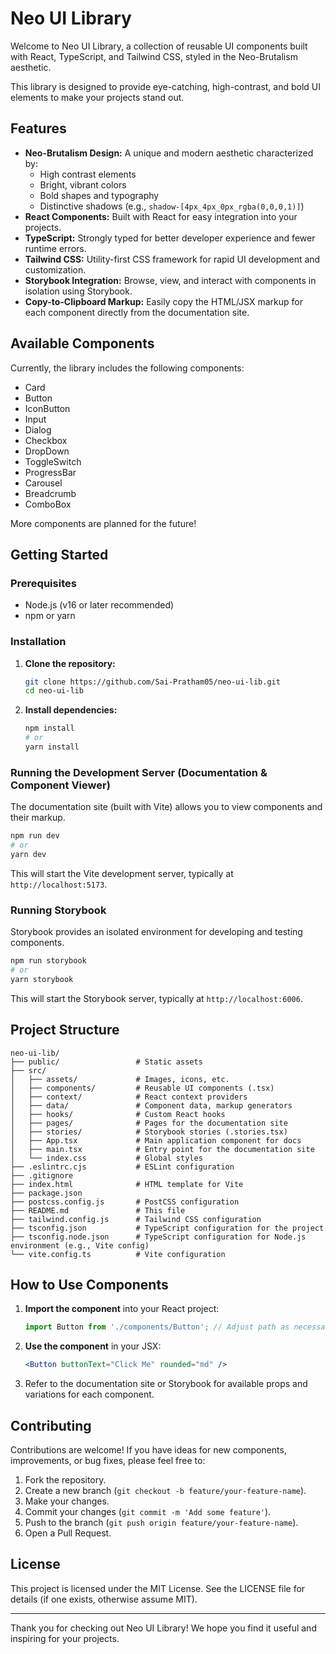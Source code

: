 # Neo UI Library

Welcome to Neo UI Library, a collection of reusable UI components built with React, TypeScript, and Tailwind CSS, styled in the Neo-Brutalism aesthetic.

This library is designed to provide eye-catching, high-contrast, and bold UI elements to make your projects stand out.

## Features

*   **Neo-Brutalism Design:** A unique and modern aesthetic characterized by:
    *   High contrast elements
    *   Bright, vibrant colors
    *   Bold shapes and typography
    *   Distinctive shadows (e.g., `shadow-[4px_4px_0px_rgba(0,0,0,1)]`)
*   **React Components:** Built with React for easy integration into your projects.
*   **TypeScript:** Strongly typed for better developer experience and fewer runtime errors.
*   **Tailwind CSS:** Utility-first CSS framework for rapid UI development and customization.
*   **Storybook Integration:** Browse, view, and interact with components in isolation using Storybook.
*   **Copy-to-Clipboard Markup:** Easily copy the HTML/JSX markup for each component directly from the documentation site.

## Available Components

Currently, the library includes the following components:

*   Card
*   Button
*   IconButton
*   Input
*   Dialog
*   Checkbox
*   DropDown
*   ToggleSwitch
*   ProgressBar
*   Carousel
*   Breadcrumb
*   ComboBox

More components are planned for the future!

## Getting Started

### Prerequisites

*   Node.js (v16 or later recommended)
*   npm or yarn

### Installation

1.  **Clone the repository:**
    ```bash
    git clone https://github.com/Sai-Pratham05/neo-ui-lib.git
    cd neo-ui-lib
    ```

2.  **Install dependencies:**
    ```bash
    npm install
    # or
    yarn install
    ```

### Running the Development Server (Documentation & Component Viewer)

The documentation site (built with Vite) allows you to view components and their markup.

```bash
npm run dev
# or
yarn dev
```

This will start the Vite development server, typically at `http://localhost:5173`.

### Running Storybook

Storybook provides an isolated environment for developing and testing components.

```bash
npm run storybook
# or
yarn storybook
```

This will start the Storybook server, typically at `http://localhost:6006`.

## Project Structure

```
neo-ui-lib/
├── public/                 # Static assets
├── src/
│   ├── assets/             # Images, icons, etc.
│   ├── components/         # Reusable UI components (.tsx)
│   ├── context/            # React context providers
│   ├── data/               # Component data, markup generators
│   ├── hooks/              # Custom React hooks
│   ├── pages/              # Pages for the documentation site
│   ├── stories/            # Storybook stories (.stories.tsx)
│   ├── App.tsx             # Main application component for docs
│   ├── main.tsx            # Entry point for the documentation site
│   └── index.css           # Global styles
├── .eslintrc.cjs           # ESLint configuration
├── .gitignore
├── index.html              # HTML template for Vite
├── package.json
├── postcss.config.js       # PostCSS configuration
├── README.md               # This file
├── tailwind.config.js      # Tailwind CSS configuration
├── tsconfig.json           # TypeScript configuration for the project
├── tsconfig.node.json      # TypeScript configuration for Node.js environment (e.g., Vite config)
└── vite.config.ts          # Vite configuration
```

## How to Use Components

1.  **Import the component** into your React project:
    ```typescript
    import Button from './components/Button'; // Adjust path as necessary
    ```

2.  **Use the component** in your JSX:
    ```jsx
    <Button buttonText="Click Me" rounded="md" />
    ```

3.  Refer to the documentation site or Storybook for available props and variations for each component.

## Contributing

Contributions are welcome! If you have ideas for new components, improvements, or bug fixes, please feel free to:

1.  Fork the repository.
2.  Create a new branch (`git checkout -b feature/your-feature-name`).
3.  Make your changes.
4.  Commit your changes (`git commit -m 'Add some feature'`).
5.  Push to the branch (`git push origin feature/your-feature-name`).
6.  Open a Pull Request.

## License

This project is licensed under the MIT License. See the LICENSE file for details (if one exists, otherwise assume MIT).

---

Thank you for checking out Neo UI Library! We hope you find it useful and inspiring for your projects.

